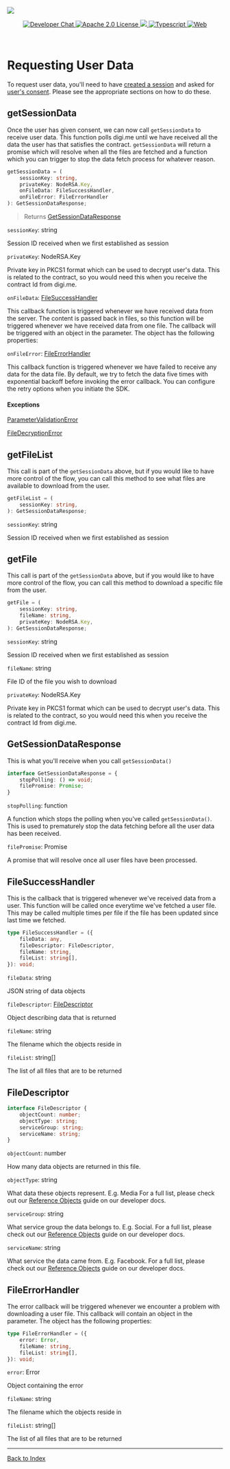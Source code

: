 ![](https://securedownloads.digi.me/partners/digime/SDKReadmeBanner.png)
<p align="center">
    <a href="https://developers.digi.me/slack/join">
        <img src="https://img.shields.io/badge/chat-slack-blueviolet.svg" alt="Developer Chat">
    </a>
    <a href="LICENSE">
        <img src="https://img.shields.io/badge/license-apache 2.0-blue.svg" alt="Apache 2.0 License">
    </a>
    <a href="#">
    	<img src="https://img.shields.io/badge/build-passing-brightgreen.svg">
    </a>
    <a href="https://www.typescriptlang.org/">
        <img src="https://img.shields.io/badge/language-typescript-ff69b4.svg" alt="Typescript">
    </a>
    <a href="https://developers.digi.me/">
        <img src="https://img.shields.io/badge/web-digi.me-red.svg" alt="Web">
    </a>
</p>

<br>

# Requesting User Data

To request user data, you'll need to have [created a session](./establish-session.md) and asked for [user's consent](./fetch-user-consent.md). Please see the appropriate sections on how to do these.


## getSessionData
Once the user has given consent, we can now call `getSessionData` to receive user data. This function polls digi.me until we have received all the data the user has that satisfies the contract. `getSessionData` will return a promise which will resolve when all the files are fetched and a function which you can trigger to stop the data fetch process for whatever reason. 
```typescript
getSessionData = (
    sessionKey: string,
    privateKey: NodeRSA.Key,
    onFileData: FileSuccessHandler,
    onFileError: FileErrorHandler
): GetSessionDataResponse;
```
> Returns [GetSessionDataResponse](#GetSessionDataResponse)

`sessionKey`: string

Session ID received when we first established as session

`privateKey`: NodeRSA.Key

Private key in PKCS1 format which can be used to decrypt user's data. This is related to the contract, so you would need this when you receive the contract Id from digi.me.

`onFileData`: [FileSuccessHandler](#FileSuccessHandler)

This callback function is triggered whenever we have received data from the server. The content is passed back in files, so this function will be triggered whenever we have received data from one file. The callback will be triggered with an object in the parameter. The object has the following properties:

`onFileError`: [FileErrorHandler](#FileErrorHandler)

This callback function is triggered whenever we have failed to receive any data for the data file. By default, we try to fetch the data five times with exponential backoff before invoking the error callback. You can configure the retry options when you initiate the SDK. 

#### Exceptions
[ParameterValidationError](./handling-errors.md)

[FileDecryptionError](./handling-errors.md)

## getFileList
This call is part of the `getSessionData` above, but if you would like to have more control of the flow, you can call this method to see what files are available to download from the user.

```typescript
getFileList = (
    sessionKey: string,
): GetSessionDataResponse;
```

`sessionKey`: string

Session ID received when we first established as session

## getFile
This call is part of the `getSessionData` above, but if you would like to have more control of the flow, you can call this method to download a specific file from the user.

```typescript
getFile = (
    sessionKey: string,
    fileName: string,
    privateKey: NodeRSA.Key,
): GetSessionDataResponse;
```

`sessionKey`: string

Session ID received when we first established as session

`fileName`: string

File ID of the file you wish to download

`privateKey`: NodeRSA.Key

Private key in PKCS1 format which can be used to decrypt user's data. This is related to the contract, so you would need this when you receive the contract Id from digi.me.


## GetSessionDataResponse
This is what you'll receive when you call `getSessionData()`
```typescript
interface GetSessionDataResponse = {
    stopPolling: () => void;
    filePromise: Promise;
}
```

`stopPolling`: function

A function which stops the polling when you've called `getSessionData()`. This is used to prematurely stop the data fetching before all the user data has been received.

`filePromise`: Promise

A promise that will resolve once all user files have been processed.


## FileSuccessHandler
This is the callback that is triggered whenever we've received data from a user. This function will be called once everytime we've fetched a user file. This may be called multiple times per file if the file has been updated since last time we fetched.
```typescript
type FileSuccessHandler = ({
    fileData: any,
    fileDescriptor: FileDescriptor,
    fileName: string,
    fileList: string[],
}): void;
```
`fileData`: string

JSON string of data objects

`fileDescriptor`: [FileDescriptor](#FileDescriptor)

Object describing data that is returned

`fileName`: string

The filename which the objects reside in

`fileList`: string[]

The list of all files that are to be returned


## FileDescriptor
```typescript
interface FileDescriptor {
    objectCount: number;
    objectType: string;
    serviceGroup: string;
    serviceName: string;
}
```

`objectCount`: number

How many data objects are returned in this file.

`objectType`: string

What data these objects represent. E.g. Media
For a full list, please check out our [Reference Objects](http://developers.digi.me/reference-objects) guide on our developer docs.

`serviceGroup`: string

What service group the data belongs to. E.g. Social.
For a full list, please check out our [Reference Objects](http://developers.digi.me/reference-objects) guide on our developer docs.

`serviceName`: string

What service the data came from. E.g. Facebook.
For a full list, please check out our [Reference Objects](http://developers.digi.me/reference-objects) guide on our developer docs.


## FileErrorHandler
The error callback will be triggered whenever we encounter a problem with downloading a user file. This callback will contain an object in the parameter. The object has the following properties:
```typescript
type FileErrorHandler = ({
    error: Error,
    fileName: string,
    fileList: string[],
}): void;
```

`error`: Error

Object containing the error

`fileName`: string

The filename which the objects reside in

`fileList`: string[]

The list of all files that are to be returned

-----

[Back to Index](./README.md)
